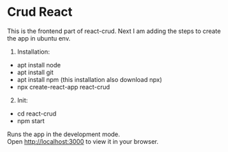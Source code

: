 # Crud React
This is the frontend part of react-crud. Next I am adding the steps to create the app in ubuntu env.

1. Installation:
 - apt install node
 - apt install git
 - apt install npm (this installation also download npx)
 - npx create-react-app react-crud

2. Init:
 - cd react-crud
 - npm start

Runs the app in the development mode.\
Open [http://localhost:3000](http://localhost:3000) to view it in your browser.
